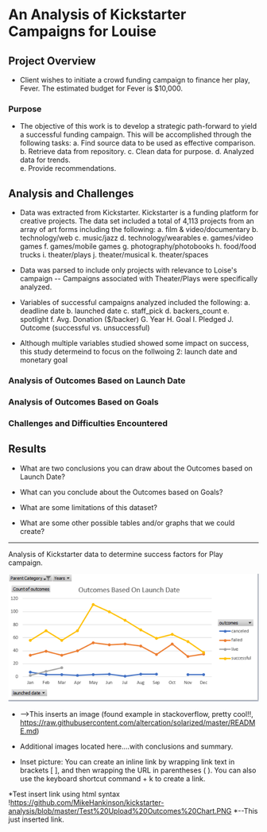 # An Analysis of Kickstarter Campaigns for Louise

## Project Overview
- Client wishes to initiate a crowd funding campaign to finance her play, Fever. The estimated budget for Fever is $10,000.  

### Purpose
- The objective of this work is to develop a strategic path-forward to yield a successful funding campaign.  This will be accomplished through the following tasks:
a. Find source data to be used as effective comparison.  
b. Retrieve data from repository.
c. Clean data for purpose. 
d. Analyzed data for trends.  
e. Provide recommendations.  

## Analysis and Challenges
- Data was extracted from Kickstarter.  Kickstarter is a funding platform for creative projects.  The data set included a total of 4,113 projects from an array of art forms including the following: 
a. film & video/documentary
b. technology/web
c. music/jazz
d. technology/wearables
e. games/video games
f. games/mobile games
g. photography/photobooks
h. food/food trucks
i. theater/plays
j. theater/musical
k. theater/spaces

- Data was parsed to include only projects with relevance to Loise's campaign -- Campaigns associated with Theater/Plays were specifically analyzed.  

- Variables of successful campaigns analyzed included the following: 
a. deadline date
b. launched date
c. staff_pick
d. backers_count
e. spotlight
f. Avg. Donation ($/backer)
G. Year
H. Goal
I. Pledged
J. Outcome (successful vs. unsuccessful)

- Although multiple variables studied showed some impact on success, this study determeind to focus on the follwoing 2:  launch date and monetary goal


### Analysis of Outcomes Based on Launch Date



### Analysis of Outcomes Based on Goals

### Challenges and Difficulties Encountered

## Results

- What are two conclusions you can draw about the Outcomes based on Launch Date?

- What can you conclude about the Outcomes based on Goals?

- What are some limitations of this dataset?

- What are some other possible tables and/or graphs that we could create?






-----------------------------------------------------------------------------------------------------------
Analysis of Kickstarter data to determine success factors for Play campaign.  

![!Test%20Upload%20Outcomes%20Chart](https://github.com/MikeHankinson/kickstarter-analysis/blob/master/Test%20Upload%20Outcomes%20Chart.PNG)
* -->This inserts an image (found example in stackoverflow, pretty cool!!, https://raw.githubusercontent.com/altercation/solarized/master/README.md)

* Additional images located here....with conclusions and summary. 






* Inset picture: You can create an inline link by wrapping link text in brackets [ ], and then wrapping the URL in parentheses ( ). You can also use the keyboard shortcut command + k to create a link.

*Test insert link using html syntax
!https://github.com/MikeHankinson/kickstarter-analysis/blob/master/Test%20Upload%20Outcomes%20Chart.PNG
*--This just inserted link.  
